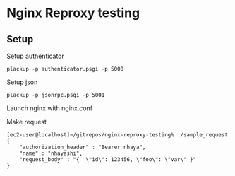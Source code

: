 # Nginx Reproxy testing


## Setup



Setup authenticator 
```
plackup -p authenticator.psgi -p 5000
```

Setup json 
```
plackup -p jsonrpc.psgi -p 5001
```

Launch nginx with nginx.conf


Make request
```
[ec2-user@localhost]~/gitrepos/nginx-reproxy-testing% ./sample_request 
{
    "authorization_header" : "Bearer nhaya",
    "name" : "nhayashi",
    "request_body" : "{  \"id\": 123456, \"foo\": \"var\" }"
}

```
